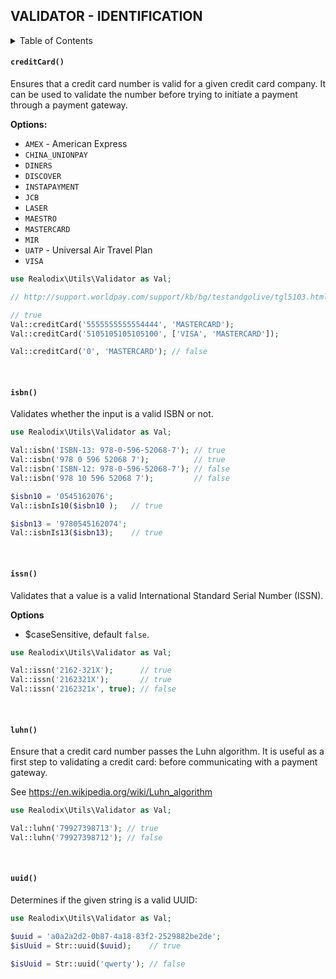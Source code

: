 VALIDATOR - IDENTIFICATION
---

<!-- START doctoc generated TOC please keep comment here to allow auto update -->
<!-- DON'T EDIT THIS SECTION, INSTEAD RE-RUN doctoc TO UPDATE -->
<details>
<summary>Table of Contents</summary>

- [`creditCard()`](#creditcard)
- [`isbn()`](#isbn)
- [`issn()`](#issn)
- [`luhn()`](#luhn)
- [`uuid()`](#uuid)

</details>
<!-- END doctoc generated TOC please keep comment here to allow auto update -->

#### `creditCard()`

Ensures that a credit card number is valid for a given credit card company. It can be used to validate the number before trying to initiate a payment through a payment gateway.

**Options:**
- `AMEX` - American Express
- `CHINA_UNIONPAY`
- `DINERS`
- `DISCOVER`
- `INSTAPAYMENT`
- `JCB`
- `LASER`
- `MAESTRO`
- `MASTERCARD`
- `MIR`
- `UATP` - Universal Air Travel Plan
- `VISA`

```php
use Realodix\Utils\Validator as Val;

// http://support.worldpay.com/support/kb/bg/testandgolive/tgl5103.html

// true
Val::creditCard('5555555555554444', 'MASTERCARD');
Val::creditCard('5105105105105100', ['VISA', 'MASTERCARD']);

Val::creditCard('0', 'MASTERCARD'); // false
```

<br>

#### `isbn()`

Validates whether the input is a valid ISBN or not.

```php
use Realodix\Utils\Validator as Val;

Val::isbn('ISBN-13: 978-0-596-52068-7'); // true
Val::isbn('978 0 596 52068 7');          // true
Val::isbn('ISBN-12: 978-0-596-52068-7'); // false
Val::isbn('978 10 596 52068 7');         // false

$isbn10 = '0545162076';
Val::isbnIs10($isbn10 );   // true

$isbn13 = '9780545162074';
Val::isbnIs13($isbn13);    // true
```

<br>

#### `issn()`

Validates that a value is a valid International Standard Serial Number (ISSN).

**Options**
- $caseSensitive, default `false`.

```php
use Realodix\Utils\Validator as Val;

Val::issn('2162-321X');      // true
Val::issn('2162321X');       // true
Val::issn('2162321x', true); // false
```

<br>

#### `luhn()`

Ensure that a credit card number passes the Luhn algorithm. It is useful as a first step to validating a credit card: before communicating with a payment gateway.

See https://en.wikipedia.org/wiki/Luhn_algorithm

```php
use Realodix\Utils\Validator as Val;

Val::luhn('79927398713'); // true
Val::luhn('79927398712'); // false
```

<br>

#### `uuid()`

Determines if the given string is a valid UUID:

```php
use Realodix\Utils\Validator as Val;

$uuid = 'a0a2a2d2-0b87-4a18-83f2-2529882be2de';
$isUuid = Str::uuid($uuid);    // true

$isUuid = Str::uuid('qwerty'); // false
```
